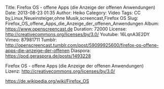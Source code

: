 Title: Firefox OS - offene Apps (die Anzeige der offenen Anwendungen)
Date: 2013-08-23 01:35
Author: Heiko
Category: Video
Tags: CC by,Linux,Neueinsteiger,ohne Musik,screencast,Firefox OS
Slug: Firefox_OS_offene_Apps_die_Anzeige_der_offenen_Anwendungen
Album: https://www.openscreencast.de
Duration: 72000
License: http://creativecommons.org/licenses/by/3.0/
Youtube: 16LqnA3E2DY
Vimeo: 87981711
Tumblr: http://openscreencast.tumblr.com/post/59099925600/firefox-os-offene-apps-die-anzeige-der-offenen
Diaspora: https://pod.geraspora.de/posts/1493228

Firefox OS - offene Apps (die Anzeige der offenen Anwendungen)  
Lizenz: <http://creativecommons.org/licenses/by/3.0/>  
  
<https://de.wikipedia.org/wiki/Firefox_OS>

